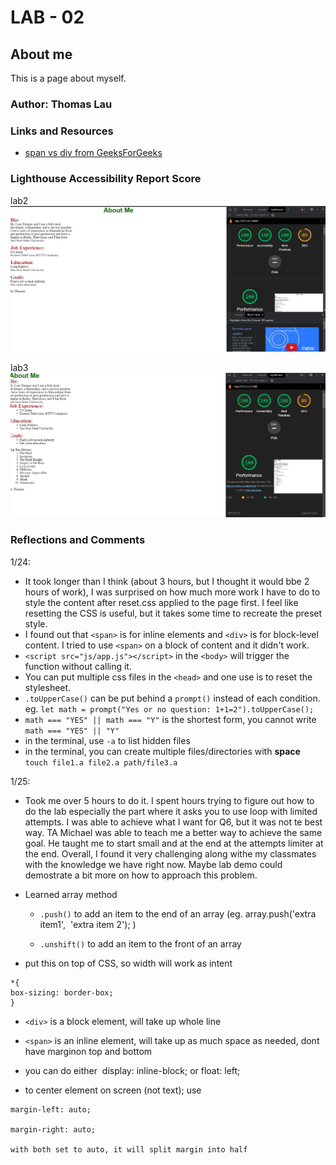 # LAB - 02

## About me

This is a page about myself.

### Author: Thomas Lau

### Links and Resources

* [span vs div from GeeksForGeeks](https://www.geeksforgeeks.org/difference-between-div-and-span-tag-in-html/)


### Lighthouse Accessibility Report Score

lab2
![Lighthouse-lab2](img/light.png)

lab3
![Lighthouse-lab3](img/light3.png)

### Reflections and Comments

1/24: 
- It took longer than I think (about 3 hours, but I thought it would bbe 2 hours of work), I was surprised on how much more work I have to do to style the content after reset.css applied to the page first. I feel like resetting the CSS is useful, but it takes some time to recreate the preset style.
- I found out that `<span>` is for inline elements and `<div>` is for block-level content. I tried to use `<span>` on a block of content and it didn't work.
- `<script src="js/app.js"></script>` in the `<body>` will trigger the function without calling it.
- You can put multiple css files in the `<head>` and one use is to reset the stylesheet.
- `.toUpperCase()` can be put behind a `prompt()` instead of each condition. eg. `let math = prompt("Yes or no question: 1+1=2").toUpperCase();`
- `math === "YES" || math === "Y"` is the shortest form, you cannot write `math === "YES" || "Y" `
- in the terminal, use `-a` to list hidden files
- in the terminal, you can create multiple files/directories with **space**
` touch file1.a file2.a path/file3.a`

1/25:
- Took me over 5 hours to do it. I spent hours trying to figure out how to do the lab especially the part where it asks you to use loop with limited attempts. I was able to achieve what I want for Q6, but it was not te best way. TA Michael was able to teach me a better way to achieve the same goal. He taught me to start small and at the end at the attempts limiter at the end. Overall, I found it very challenging along withe my classmates with the knowledge we have right now. Maybe lab demo could demostrate a bit more on how to approach this problem. 

- Learned array method 
  - `.push()` to add an item to the end of an array (eg. array.push('extra item1',  'extra item 2'); )

  - `.unshift()` to add an item to the front of an array

- put this on top of CSS, so width will work as intent

```
*{
box-sizing: border-box;
}
```

- `<div>` is a block element, will take up whole line

- `<span>` is an inline element, will take up as much space as needed, dont have marginon top and bottom

- you can do either  display: inline-block; or float: left;

- to center element on screen (not text); use

```
margin-left: auto;

margin-right: auto;

with both set to auto, it will split margin into half
```